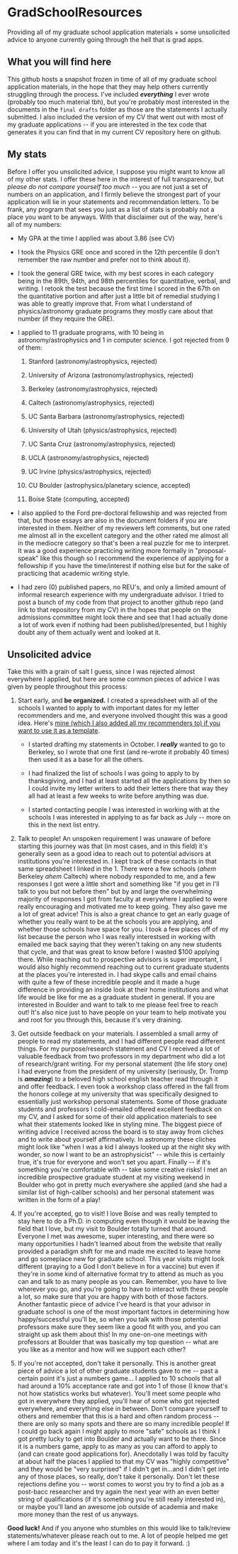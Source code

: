 # GradSchoolResources
Providing all of my graduate school application materials + some unsolicited advice to anyone currently going through the hell that is grad apps. 


## What you will find here
This github hosts a snapshot frozen in time of all of my graduate school application materials, in the hope that they may help others currently struggling through the process. I've included ***everything*** I ever wrote (probably too much material tbh), but you're probably most interested in the documents in the `final drafts` folder as those are the statements I actually submitted. I also included the version of my CV that went out with most of my graduate applications -- if you are interested in the tex code that generates it you can find that in my current CV repository here on github. 

## My stats
Before I offer you unsolicited advice, I suppose you might want to know all of my other stats. I offer these here in the interest of full transparency, but *please do not compare yourself too much* -- you are not just a set of numbers on an application, and I firmly believe the strongest part of your application will lie in your statements and recommendation letters. To be frank, any program that sees you just as a list of stats is probably not a place you want to be anyways. With that disclaimer out of the way, here's all of my numbers:

* My GPA at the time I applied was about 3.86 (see CV)

* I took the Physics GRE once and scored in the 12th percentile (I don't remember the raw number and prefer not to think about it).

* I took the general GRE twice, with my best scores in each category being in the 89th, 94th, and 98th percentiles for quantitative, verbal, and writing. I retook the test because the first time I scored in the 67th on the quantitative portion and after just a little bit of remedial studying I was able to greatly improve that. From what I understand of physics/astronomy graduate programs they mostly care about that number (if they require the GRE). 
* I applied to 11 graduate programs, with 10 being in astronomy/astrophysics and 1 in computer science. I got rejected from 9 of them:
    
    1. Stanford (astronomy/astrophysics, rejected)
    
    2. University of Arizona (astronomy/astrophysics, rejected)
    
    3. Berkeley (astronomy/astrophysics, rejected)
    
    4. Caltech (astronomy/astrophysics, rejected)
    
    5. UC Santa Barbara (astronomy/astrophysics, rejected)
    
    6. University of Utah (physics/astrophysics, rejected)
    
    7. UC Santa Cruz (astronomy/astrophysics, rejected)
    
    8. UCLA (astronomy/astrophysics, rejected)
    
    9. UC Irvine (physics/astrophysics, rejected)
    
    10. CU Boulder (astrophysics/planetary science, accepted)
    
    11. Boise State (computing, accepted)

* I also applied to the Ford pre-doctoral fellowship and was rejected from that, but those essays are also in the document folders if you are interested in them. Neither of my reviewers left comments, but one rated me almost all in the excellent category and the other rated me almost all in the mediocre category so that's been a real puzzle for me to interpret. It was a good experience practicing writing more formally in "proposal-speak" like this though so I recommend the experience of applying for a fellowship if you have the time/interest if nothing else but for the sake of practicing that academic writing style. 

* I had zero (0) published papers, no REU's, and only a limited amount of informal research experience with my undergraduate advisor. I tried to post a bunch of my code from that project to another github repo (and link to that repository from my CV) in the hopes that people on the admissions committee might look there and see that I had actually done a lot of work even if nothing had been published/presented, but I highly doubt any of them actually went and looked at it.

## Unsolicited advice

Take this with a grain of salt I guess, since I was rejected almost everywhere I applied, but here are some common pieces of advice I was given by people throughout this process:

1. Start early, and **be organized.** I created a spreadsheet with all of the schools I wanted to apply to with important dates for my letter recommenders and me, and everyone involved thought this was a good idea. Here's [mine (which I also added all my recommenders to) if you want to use it as a template](https://docs.google.com/spreadsheets/d/1yi-RuY4AbmIJxG6Zh8T075S3OIaILaFa-ZmY8Ki-DE0/edit?usp=sharing). 
   
   * I started drafting my statements in October. I ***really*** wanted to go to Berkeley, so I wrote that one first (and re-wrote it probably 40 times) then used it as a base for all the others.
   
   * I had finalized the list of schools I was going to apply to by thanksgiving, and I had at least started all the applications by then so I could invite my letter writers to add their letters there that way they all had at least a few weeks to write before anything was due. 
   
   * I started contacting people I was interested in working with at the schools I was interested in applying to as far back as July -- more on this in the next list entry.
   
 2. Talk to people! An unspoken requirement I was unaware of before starting this journey was that (in most cases, and in this field) it's generally seen as a good idea to reach out to potential advisors at institutions you're interested in. I kept track of these contacts in that same spreadsheet I linked in the 1. There were a few schools (*ahem* Berkeley *ahem* Caltech) where nobody responded to me, and a few responses I got were a little short and something like "if you get in I'll talk to you but not before then" but by and large the overwhelming majority of responses I got from faculty at everywhere I applied to were really encouraging and motivated me to keep going. They also gave me a lot of great advice! This is also a great chance to get an early guage of whether you really want to be at the schools you are applying, and whether those schools have space for you. I took a few places off of my list because the person who I was really interestsed in working with emailed me back saying that they weren't taking on any new students that cycle, and that was great to know before I wasted $100 applying there. While reaching out to prospective advisors is super important, I would also highly recommend reaching out to current graduate students at the places you're interested in. I had skype calls and email chains with quite a few of these incredible people and it made a huge difference in providing an inside look at their home institutions and what life would be like for me as a graduate student in general. If you are interested in Boulder and want to talk to me please feel free to reach out! It's also nice just to have people on your team to help motivate you and root for you through this, because it's very draining.
 
 3. Get outside feedback on your materials. I assembled a small army of people to read my statements, and I had different people read different things. For my purpose/research statement and CV I received a lot of valuable feedback from two professors in my department who did a lot of research/grant writing. For my personal statement (the life story one) I had everyone from the president of my university (seriously, Dr. Tromp is ***amazing***) to a beloved high school english teacher read through it and offer feedback. I even took a workshop class offered in the fall from the honors college at my university that was specifically designed to essentially just workshop personal statements. Some of those graduate students and professors I cold-emailed offered excellent feedback on my CV, and I asked for some of their old application materials to see what their statements looked like in styling mine. The biggest piece of writing advice I received across the board is to stay away from cliches and to write about yourself affirmatively. In astronomy these cliches might look like "when I was a kid I always looked up at the night sky with wonder, so now I want to be an astrophysicist" -- while this is certainly true, it's true for everyone and won't set you apart. Finally -- if it's something you're comfortable with -- take some creative risks! I met an incredible prospective graduate student at my visiting weekend in Boulder who got in pretty much everywhere she applied (and she had a similar list of high-caliber schools) and her personal statement was written in the form of a play!
 
 4. If you're accepted, go to visit! I love Boise and was really tempted to stay here to do a Ph.D. in computing even though it would be leaving the field that I love, but my visit to Boulder totally turned that around. Everyone I met was awesome, super interesting, and there were so many opportunities I hadn't learned about from the website that really provided a paradigm shift for me and made me excited to leave home and go someplace new for graduate school. This year visits might look different (praying to a God I don't believe in for a vaccine) but even if they're in some kind of alternative format try to attend as much as you can and talk to as many people as you can. Remember, you have to live wherever you go, and you're going to have to interact with these people a lot, so make sure that you are happy with both of those factors. Another fantastic piece of advice I've heard is that your advisor in graduate school is one of the most important factors in determining how happy/successful you'll be, so when you talk with those potential professors make sure they seem like a good fit with you, and you can straight up ask them about this! In my one-on-one meetings with professors at Boulder that was basically my top question -- what are you like as a mentor and how will we support each other? 
 
 5. If you're not accepted, don't take it personally. This is another great piece of advice a lot of other graduate students gave to me -- past a certain point it's just a numbers game... I applied to 10 schools that all had around a 10% acceptance rate and got into 1 of those (I know that's not how statistics works but whatever). You'll meet some people who got in everywhere they applied, you'll hear of some who got rejected everywhere, and everything else in between. Don't compare yourself to others and remember that this is a hard and often random process -- there are only so many spots and there are so many incredible people! If I could go back again I might apply to more "safe" schools as I think I got pretty lucky to get into Boulder and actually want to be there. Since it is a numbers game, apply to as many as you can afford to apply to (and can create good applications for). Anecdotally I was told by faculty at about half the places I applied to that my CV was "highly competitive" and they would be "very surprised" if I didn't get in...and I didn't get into any of those places, so really, don't take it personally. Don't let these rejections define you -- worst comes to worst you try to find a job as a post-bacc researcher and try again the next year with an even better string of qualifications (if it's something you're still really interested in), or maybe you'll land an awesome job outside of academia and make more money than the rest of us anyways. 
 
**Good luck!** And if you anyone who stumbles on this would like to talk/review statements/whatever please reach out to me. A lot of people helped me get where I am today and it's the least I can do to pay it forward. :)
